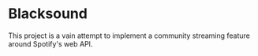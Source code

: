 # Blacksound
This project is a vain attempt to implement a community streaming feature around Spotify's web API. 

 
